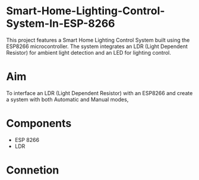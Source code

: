 # Smart-Home-Lighting-Control-System-In-ESP-8266
This project features a Smart Home Lighting Control System built using the ESP8266 microcontroller. The system integrates an LDR (Light Dependent Resistor) for ambient light detection and an LED for lighting control.
# Aim
To interface an LDR (Light Dependent Resistor) with an ESP8266 and create a system with both Automatic and Manual modes,
# Components
* ESP 8266
* LDR
# Connetion
